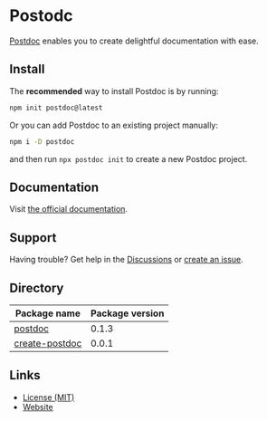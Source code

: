 # Postodc

<a href="https://postdoc.dev">Postdoc</a> enables you to create delightful documentation with ease.

## Install

The **recommended** way to install Postdoc is by running:

```bash
npm init postdoc@latest
```

Or you can add Postdoc to an existing project manually: 

```bash
npm i -D postdoc
```

and then run `npx postdoc init` to create a new Postdoc project.

## Documentation

Visit [the official documentation](https://postdoc.dev).

## Support

Having trouble? Get help in the [Discussions](https://github.com/PostDocJS/postdoc/discussions) or [create an issue](https://github.com/PostDocJS/postdoc/issues).

## Directory

| Package name                                | Package version |
|---------------------------------------------|-----------------|
| [postdoc](/PostDocJS/postdoc)               | 0.1.3           |
| [create-postdoc](/PostDocJS/create-postdoc) | 0.0.1           |

## Links

- [License (MIT)](LICENSE)
- [Website](https://postdoc.dev)